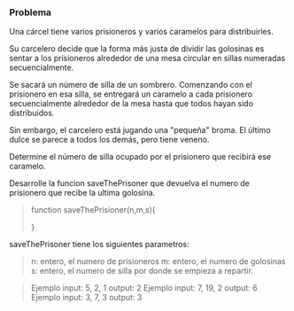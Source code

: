### Problema
Una cárcel tiene varios prisioneros y varios caramelos para distribuirles.

Su carcelero decide que la forma más justa de dividir las golosinas es sentar a los prisioneros alrededor de una mesa circular en sillas numeradas secuencialmente. 

Se sacará un número de silla de un sombrero. Comenzando con el prisionero en esa silla, se entregará un caramelo a cada prisionero secuencialmente alrededor de la mesa hasta que todos hayan sido distribuidos. 

Sin embargo, el carcelero está jugando una "pequeña" broma. El último dulce se parece a todos los demás, pero tiene veneno. 

Determine el número de silla ocupado por el prisionero que recibirá ese caramelo. 

Desarrolle la funcion saveThePrisoner que devuelva el numero de prisionero que recibe la ultima golosina.
> function saveThePrisioner(n,m,s){
>      
> }
>
saveThePrisoner tiene los siguientes parametros:

>

> n: entero, el numero de prisioneros
> m: entero, el numero de golosinas
> s: entero, el numero de silla por donde se empieza a repartir.

> Ejemplo input: 5, 2, 1 output: 2
> Ejemplo input: 7, 19, 2 output: 6
> Ejemplo input: 3, 7, 3 output: 3